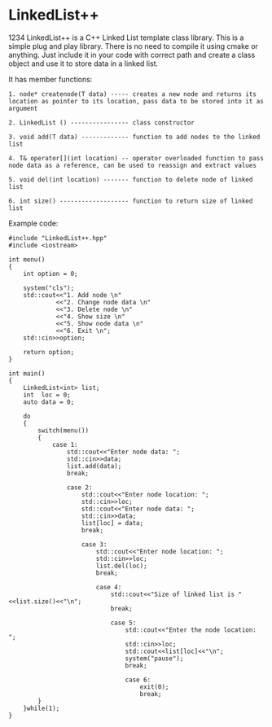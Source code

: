 # LinkedList++

1234
LinkedList++ is a C++ Linked List template class library.
This is a simple plug and play library. There is no need to compile it using cmake or anything. Just include it in your code with correct path and create a class object and use it to store data in a linked list.

It has member functions:
```
1. node* createnode(T data) ----- creates a new node and returns its location as pointer to its location, pass data to be stored into it as argument

2. LinkedList () ---------------- class constructor

3. void add(T data) ------------- function to add nodes to the linked list

4. T& operator[](int location) -- operator overloaded function to pass node data as a reference, can be used to reassign and extract values

5. void del(int location) ------- function to delete node of linked list 

6. int size() ------------------- function to return size of linked list
```
Example code:

```
#include "LinkedList++.hpp"
#include <iostream>

int menu()
{
	int option = 0;
	
	system("cls");
	std::cout<<"1. Add node \n"
	         <<"2. Change node data \n"
	         <<"3. Delete node \n"
	         <<"4. Show size \n"
	         <<"5. Show node data \n"
	         <<"6. Exit \n";
	std::cin>>option;
	
	return option;	    
} 

int main()
{
	LinkedList<int> list;
	int  loc = 0;
	auto data = 0;
	
	do
	{
		switch(menu())
		{
			case 1:
				std::cout<<"Enter node data: ";
				std::cin>>data;
				list.add(data);
				break;
				
				case 2:
					std::cout<<"Enter node location: ";
					std::cin>>loc;
					std::cout<<"Enter node data: ";
					std::cin>>data;
					list[loc] = data;
					break;
					
					case 3:
						std::cout<<"Enter node location: ";
						std::cin>>loc;
						list.del(loc);
						break;
						
						case 4:
							std::cout<<"Size of linked list is "<<list.size()<<"\n";
							break;
							
							case 5:
								std::cout<<"Enter the node location: ";
								std::cin>>loc;
							    std::cout<<list[loc]<<"\n";
							    system("pause");
							    break;
							    
							    case 6:
							    	exit(0);
							    	break;
		}
	}while(1);
}
```
